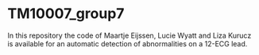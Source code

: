 # TM10007_group7
In this repository the code of Maartje Eijssen, Lucie Wyatt and Liza Kurucz is available for an automatic detection of abnormalities on a 12-ECG lead. 
